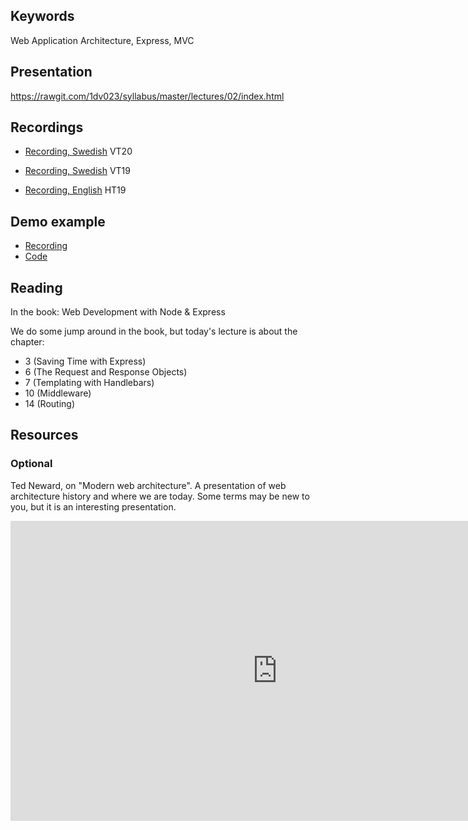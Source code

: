 ## Keywords

Web Application Architecture, Express, MVC

## Presentation

https://rawgit.com/1dv023/syllabus/master/lectures/02/index.html

## Recordings

* [Recording, Swedish](https://youtu.be/mst2STcA8d4) VT20

* [Recording, Swedish](https://youtu.be/jO-ijMblG3Y?t=662) VT19
* [Recording, English](https://youtu.be/y6w9U9T-ATg) HT19

## Demo example

* [Recording](https://youtu.be/DTPUtCiIay4)
* [Code](https://github.com/1dv023/syllabus/tree/master/lectures/02/demo)

## Reading

In the book: Web Development with Node & Express

We do some jump around in the book, but today's lecture is about the chapter:

* 3 (Saving Time with Express)
* 6 (The Request and Response Objects)
* 7 (Templating with Handlebars)
* 10 (Middleware)
* 14 (Routing)

## Resources

### Optional

Ted Neward, on "Modern web architecture". A presentation of web architecture history and where we are today.
Some terms may be new to you, but it is an interesting presentation.

<iframe width="854" height="480" src="https://www.youtube.com/embed/7ujN5hwhfrs" frameborder="0" allowfullscreen></iframe>
